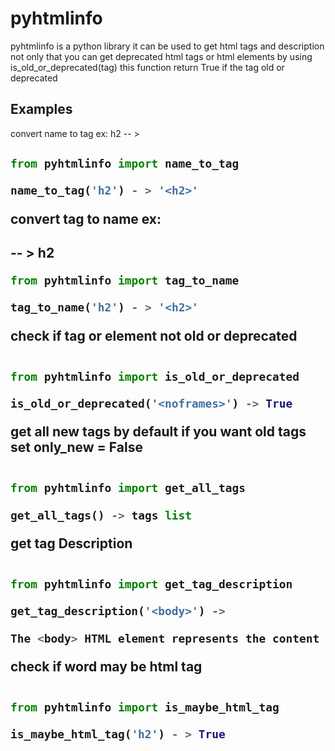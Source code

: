  
 # pyhtmlinfo
 pyhtmlinfo is a python library it can be used to get html tags and description
 not only that you can get deprecated html tags or html elements
 by using  is_old_or_deprecated(tag) this function return True
 if the tag old or deprecated

 ## Examples 

 convert name to tag ex: h2 -- > <h2>

 ```python
 from pyhtmlinfo import name_to_tag

 name_to_tag('h2') - > '<h2>'

 ```



 convert tag to name ex: <h2> -- > h2

 ```python
 from pyhtmlinfo import tag_to_name

 tag_to_name('h2') - > '<h2>'


 ```

 check if tag or element not old or deprecated

 ```python

 from pyhtmlinfo import is_old_or_deprecated

 is_old_or_deprecated('<noframes>') -> True

 
 ```

 get all new tags by default if you want old tags set only_new = False

 ```python

 from pyhtmlinfo import get_all_tags

 get_all_tags() -> tags list

 
 ```


  get tag Description 

 ```python

 from pyhtmlinfo import get_tag_description

 get_tag_description('<body>') -> 

 The <body> HTML element represents the content of an HTML document. There can be only one <body> element in a document.

 
 ```



   check if word may be html tag 

 ```python

 from pyhtmlinfo import is_maybe_html_tag

 is_maybe_html_tag('h2') - > True
 
 
 ```
